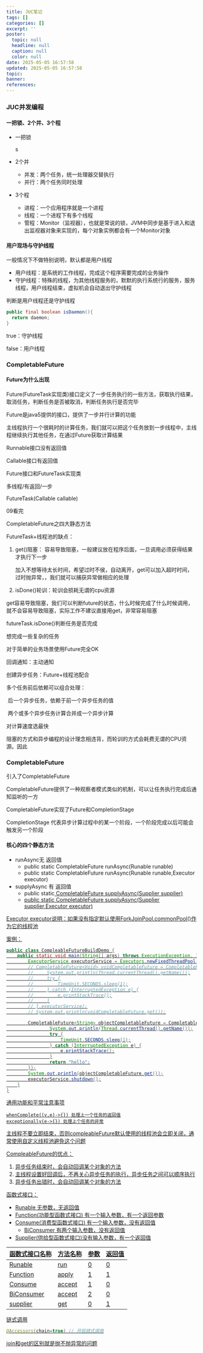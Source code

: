 ```yaml
---
title: JUC笔记
tags: []
categories: []
excerpt: ''
poster:
  topic: null
  headline: null
  caption: null
  color: null
date: 2025-05-05 16:57:58
updated: 2025-05-05 16:57:58
topic:
banner:
references:
---
```


### JUC并发编程



#### 一把锁、2个并、3个程

* 一把锁

  s

* 2个并

  * 并发：两个任务，统一处理器交替执行
  * 并行：两个任务同时处理

* 3个程

  * 进程：一个应用程序就是一个进程
  * 线程：一个进程下有多个线程
  * 管程：Monitor（监视器），也就是常说的锁，JVM中同步是基于进入和退出监视器对象来实现的，每个对象实例都会有一个Monitor对象



#### 用户现场与守护线程

一般情况下不做特别说明，默认都是用户线程



* 用户线程：是系统的工作线程，完成这个程序需要完成的业务操作
* 守护线程：特殊的线程，为其他线程服务的，默默的执行系统行的服务，服务线程，用户线程结束，虚拟机会自动退出守护线程

判断是用户线程还是守护线程

``` java
public final boolean isDaemon(){
  return daemon;
}
```

true：守护线程

false：用户线程

### CompletableFuture

#### Future为什么出现

Future(FutureTask实现类)接口定义了一步任务执行的一些方法，获取执行结果，取消任务，判断任务是否被取消，判断任务执行是否完毕

Future是java5提供的接口，提供了一步并行计算的功能

主线程执行一个很耗时的计算任务，我们就可以把这个任务放到一步线程中，主线程继续执行其他任务，在通过Future获取计算结果

Runnable接口没有返回值

Callable接口有返回值

Future接口和FutureTask实现类



多线程/有返回/一步

FutureTask(Callable<V> callable)

09看完

CompletableFuture之四大静态方法







FutureTask+线程池的缺点：

1. get()阻塞： 容易导致阻塞，一般建议放在程序后面，一旦调用必须获得结果才执行下一步	

   加入不想等待太长时间，希望过时不侯，自动离开，get可以加入超时时间，过时抛异常，，我们就可以捕获异常做相应的处理

2. isDone()轮训：轮训会损耗无谓的cpu资源

get容易导致阻塞，我们可以判断future的状态，什么时候完成了什么时候调用，就不会容易导致阻塞，实际工作不建议直接用get，非常容易阻塞

futureTask.isDone()判断任务是否完成



想完成一些复杂的任务

对于简单的业务场景使用Future完全OK

回调通知：主动通知

创建异步任务：Future+线程池配合

多个任务前后依赖可以组合处理：

​		后一个异步任务，依赖于前一个异步任务的值

​		两个或多个异步任务计算合并成一个异步计算

对计算速度选最快



阻塞的方式和异步编程的设计理念相违背，而轮训的方式会耗费无谓的CPU资源。因此

### CompletableFuture

引入了CompletableFuture

CompletableFuture提供了一种观察者模式类似的机制，可以让任务执行完成后通知监听的一方

CompletableFuture实现了Future和CompletionStage

CompletionStage 代表异步计算过程中的某一个阶段，一个阶段完成以后可能会触发另一个阶段

#### 核心的四个静态方法

* runAsync无 返回值
  * public static CompletableFuture<Void> runAsync(Runable runable)
  * public static CompletableFuture<Void> runAsync(Runable runable,Executor executor)
* supplyAsync 有 返回值
  * public static<U> CompletableFuture<U> supplyAsync(Supplier<U> supplier)
  * public static<U> CompletableFuture<U> supplyAsync(Supplier<U> supplier,Executor executor)

Executor executor说明：如果没有指定默认使用ForkJoinPool.commonPool()作为它的线程池

案例：

``` java
public class CompleableFutureBuildDemo {
    public static void main(String[] args) throws ExecutionException, InterruptedException {
        ExecutorService executorService = Executors.newFixedThreadPool(3);
        // CompletableFuture<Void> voidCompletableFuture = CompletableFuture.runAsync(() -> {
        //     System.out.println(Thread.currentThread().getName());
        //     try {
        //         TimeUnit.SECONDS.sleep(1);
        //     } catch (InterruptedException e) {
        //         e.printStackTrace();
        //     }
        // },executorService);
        // System.out.println(voidCompletableFuture.get());

        CompletableFuture<String> objectCompletableFuture = CompletableFuture.supplyAsync(()->{
                System.out.println(Thread.currentThread().getName());
                try {
                    TimeUnit.SECONDS.sleep(1);
                } catch (InterruptedException e) {
                    e.printStackTrace();
                }
                return "hello";
        });
        System.out.println(objectCompletableFuture.get());
        executorService.shutdown();
    }
}

```

通用功能和平常注意事项

```
whenComplete((v,e)->{}) 处理上一个任务的返回值
exceptionally(e->{}) 处理上个任务的异常
```

主线程不要立即结束，否则compleableFuture默认使用的线程池会立即关闭，通常使用自定义线程池避免这个问题

CompleableFuture的优点：

1. 异步任务结束时，会自动回调某个对象的方法
2. 主线程设置好回调后，不再关心异步任务的执行，异步任务之间可以顺序执行
3. 异步任务出错时，会自动回调某个对象的方法



函数式接口：

* Runable   无参数，无返回值
* Function(功能型函数式接口)  有一个输入参数，有一个返回参数
* Consume(消费型函数式接口) 有一个输入参数，没有返回值
  * BiConsumer 有两个输入参数，没有返回值
* Supplier(供给型函数式接口)没有输入参数，有一个返回值

| 函数式接口名称 | 方法名称 | 参数 | 返回值 |
| -------------- | -------- | ---- | ------ |
| Runable        | run      | 0    | 0      |
| Function       | apply    | 1    | 1      |
| Consume        | accept   | 1    | 0      |
| BiConsumer     | accept   | 2    | 0      |
| supplier       | get      | 0    | 1      |

链式调用

``` java
@Accessors(chain=true) // 开启链式调用
```

join和get的区别就是抛不抛异常的问题

